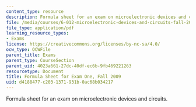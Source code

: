 ```yaml
---
content_type: resource
description: Formula sheet for an exam on microelectronic devices and circuits.
file: /media/courses/6-012-microelectronic-devices-and-circuits-fall-2009/d4188477c2031371931b0ac68b034217_MIT6_012F09_exam1_formula.pdf
file_type: application/pdf
learning_resource_types:
- Exams
license: https://creativecommons.org/licenses/by-nc-sa/4.0/
ocw_type: OCWFile
parent_title: Exams
parent_type: CourseSection
parent_uid: 4023a661-27dc-40df-ec6b-9fb469221263
resourcetype: Document
title: Formula Sheet for Exam One, Fall 2009
uid: d4188477-c203-1371-931b-0ac68b034217
---
```

Formula sheet for an exam on microelectronic devices and circuits.
